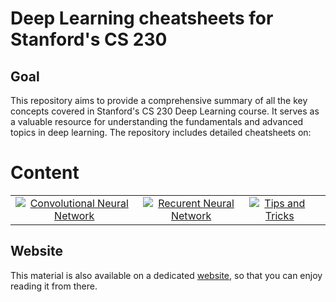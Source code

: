 # Deep Learning cheatsheets for Stanford's CS 230

## Goal
This repository aims to provide a comprehensive summary of all the key concepts covered in Stanford's CS 230 Deep Learning course. It serves as a valuable resource for understanding the fundamentals and advanced topics in deep learning. The repository includes detailed cheatsheets on:

# Content
| | | | |
|:-:|:-:|:-:|:-:|
| [![Convolutional Neural Network](https://github.com/user-attachments/assets/59425984-d04b-4a37-a124-54eea45dd5db)](https://github.com/Adity-star/Data-Science-Work/blob/main/CheatSheets/Standford-CS230%20Deep%20Learning/cheatsheet-convolutional-neural-networks.pdf) | [![Recurent Neural Network](https://github.com/user-attachments/assets/52d3a151-01a4-4175-9dce-75384852e4cb)](https://github.com/Adity-star/Data-Science-Work/blob/main/CheatSheets/Standford-CS230%20Deep%20Learning/cheatsheet-recurrent-neural-networks.pdf) | [![Tips and Tricks](https://github.com/user-attachments/assets/5591afd6-2e38-4349-8053-422a087b1ed2)](https://github.com/Adity-star/Data-Science-Work/blob/main/CheatSheets/Standford-CS230%20Deep%20Learning/cheatsheet-deep-learning-tips-tricks.pdf) |


## Website
This material is also available on a dedicated [website](https://stanford.edu/~shervine/teaching/cs-230/), so that you can enjoy reading it from there.
